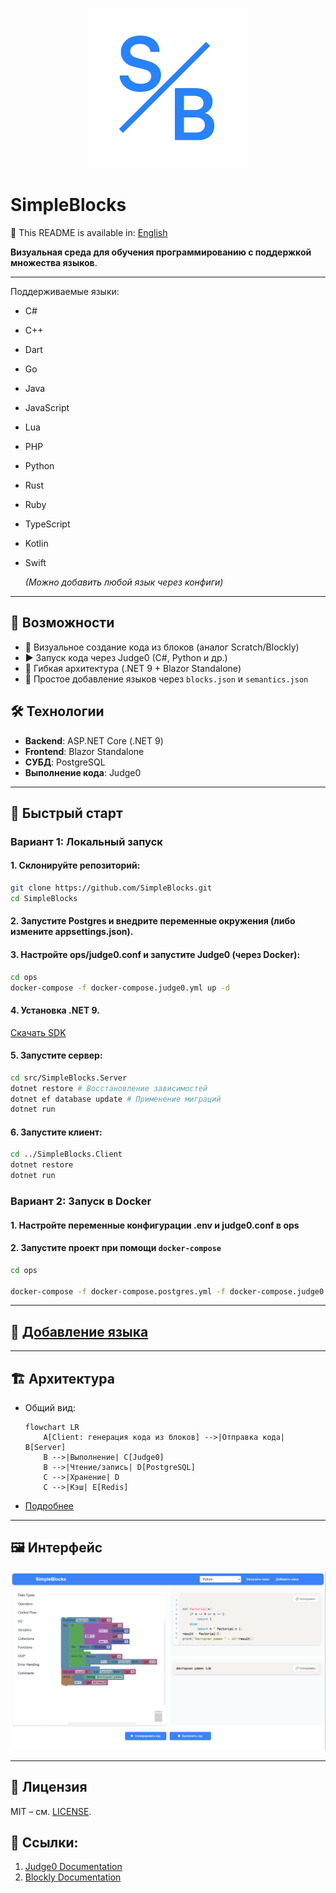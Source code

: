 <p align="center">
  <img src="docs/images/logo.png" alt="SimpleBlocks Logo" width="256" />
</p>

# SimpleBlocks 
📘 This README is available in: [English](docs/EN/README.md)

**Визуальная среда для обучения программированию с поддержкой множества языков**.  

---
Поддерживаемые языки:
- C#
- C++
- Dart
- Go
- Java
- JavaScript
- Lua
- PHP
- Python
- Rust
- Ruby
- TypeScript
- Kotlin
- Swift

  _(Можно добавить любой язык через конфиги)_

---

## 🚀 Возможности
- 🧱 Визуальное создание кода из блоков (аналог Scratch/Blockly)
- ▶️ Запуск кода через Judge0 (C#, Python и др.)
- 🧩 Гибкая архитектура (.NET 9 + Blazor Standalone)
- 🔧 Простое добавление языков через `blocks.json` и `semantics.json`

## 🛠 Технологии
- **Backend**: ASP.NET Core (.NET 9)
- **Frontend**: Blazor Standalone
- **СУБД**: PostgreSQL
- **Выполнение кода**: Judge0

---

## 🏁 Быстрый старт
### Вариант 1: Локальный запуск
#### 1. **Склонируйте репозиторий**:

   ```bash  
   git clone https://github.com/SimpleBlocks.git
   cd SimpleBlocks
   ```
#### 2. **Запустите Postgres и внедрите переменные окружения (либо измените appsettings.json)**.

#### 3. **Настройте ops/judge0.conf и запустите Judge0 (через Docker)**:

  ```bash
  cd ops  
  docker-compose -f docker-compose.judge0.yml up -d  
  ```

#### 4. **Установка .NET 9**.

   [Скачать SDK](https://dotnet.microsoft.com/ru-ru/download)

#### 5. **Запустите сервер**:

  ```bash
  cd src/SimpleBlocks.Server
  dotnet restore # Восстановление зависимостей
  dotnet ef database update # Применение миграций
  dotnet run
  ```

#### 6. **Запустите клиент**:

  ```bash
  cd ../SimpleBlocks.Client
  dotnet restore
  dotnet run 
  ```
   
### Вариант 2: Запуск в Docker
#### 1. **Настройте переменные конфигурации .env и judge0.conf в ops**
#### 2. **Запустите проект при помощи `docker-compose`**

  ```bash
  cd ops  

  docker-compose -f docker-compose.postgres.yml -f docker-compose.judge0.yml -f docker-compose.server.yml -f docker-compose.client.yml up -d
  ```

---

## 📝 [Добавление языка](docs/RU/LANGUAGE_GUIDE.md)

---

## 🏗 Архитектура

- Общий вид:
  ```mermaid
  flowchart LR
      A[Client: генерация кода из блоков] -->|Отправка кода| B[Server]
      B -->|Выполнение| C[Judge0]
      B -->|Чтение/запись| D[PostgreSQL]
      C -->|Хранение| D
      C -->|Кэш| E[Redis]
  ```
- [Подробнее](docs/RU/ARCHITECTURE.md)

---

## 🖼 Интерфейс

<p align="center">
  <img src="docs/images/preview.png" alt="SimpleBlocks Logo" width="1024" />
</p>

---

## 📜 Лицензия
MIT – см. [LICENSE](LICENSE).

## 🔗 Ссылки:
1. [Judge0 Documentation](https://ce.judge0.com/)
2. [Blockly Documentation](https://developers.google.com/blockly)

